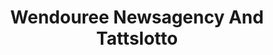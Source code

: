 ---
title: "Wendouree Newsagency And Tattslotto"
url: /ballarat/wendouree-newsagency-and-tattslotto/
shop: newsagent
---